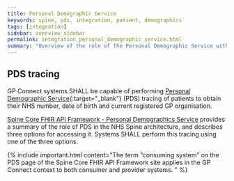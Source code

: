 ```yaml
---
title: Personal Demographic Service
keywords: spine, pds, integration, patient, demographics
tags: [integration]
sidebar: overview_sidebar
permalink: integration_personal_demographic_service.html
summary: "Overview of the role of the Personal Demographic Service within GP Connect."
---
```


## PDS tracing ##

GP Connect systems SHALL be capable of performing [Personal Demographic Service](https://digital.nhs.uk/Demographics){:target="_blank"} (PDS) tracing of patients to obtain their NHS number, date of birth and current registered GP organisation.

[Spine Core FHIR API Framework - Personal Demographics Service](https://developer.nhs.uk/apis/spine-core-1-0/pds_overview.html) provides a summary of the role of PDS in the NHS Spine architecture, and describes three options for accessing it. Systems SHALL perform this tracing using one of the three options.

{% include important.html content="The term “consuming system” on the PDS page of the Spine Core  FHIR API Framework site applies in the GP Connect context to both consumer and provider systems. " %}
